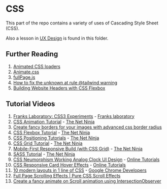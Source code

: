 # CSS

This part of the repo contains a variety of uses of Cascading Style Sheet (CSS).

Also a lesson in [UX Design](./DESIGN.md) is found in this folder.

## Further Reading

1. [Animated CSS loaders](https://dev.to/j3nnning/animated-css-loaders-2km4)
2. [Animate.css](https://animate.style/)
3. [fullPage.js](https://alvarotrigo.com/fullPage/)
4. [How to fix the unknown at rule @tailwind warning](https://byby.dev/at-rule-tailwind)
5. [Building Website Headers with CSS Flexbox](https://ishadeed.com/article/website-headers-flexbox/)

## Tutorial Videos

1. [Franks Laboratory: CSS3 Experiments](https://www.youtube.com/playlist?list=PLYElE_rzEw_t2O2DvfopIoq-diTgefVzV) - [Franks laboratory](https://www.youtube.com/@Frankslaboratory)
2. [CSS Animation Tutorial](https://www.youtube.com/playlist?list=PL4cUxeGkcC9iGYgmEd2dm3zAKzyCGDtM5) - [The Net Ninja](https://www.youtube.com/c/TheNetNinja)
3. [Create fancy borders for your images with advanced css border radius](https://youtu.be/XA7ZGWY2kOY)
4. [CSS Flexbox Tutorial](https://www.youtube.com/playlist?list=PL4cUxeGkcC9i3FXJSUfmsNOx8E7u6UuhG) - [The Net Ninja](https://www.youtube.com/c/TheNetNinja)
5. [CSS Positioning Tutorials](https://www.youtube.com/playlist?list=PL4cUxeGkcC9hudKGi5o5UiWuTAGbxiLTh) - [The Net Ninja](https://www.youtube.com/c/TheNetNinja)
6. [CSS Grid Tutorial](https://www.youtube.com/playlist?list=PL4cUxeGkcC9itC4TxYMzFCfveyutyPOCY) - [The Net Ninja](https://www.youtube.com/c/TheNetNinja)
7. [Mobile-First Responsive Build (with CSS Grid)](https://www.youtube.com/playlist?list=PL4cUxeGkcC9hH1tAjyUPZPjbj-7s200a4) - [The Net Ninja](https://www.youtube.com/c/TheNetNinja)
8. [SASS Tutorial](https://www.youtube.com/playlist?list=PL4cUxeGkcC9iEwigam3gTjU_7IA3W2WZA) - [The Net Ninja](https://www.youtube.com/c/TheNetNinja)
9. [CSS Neumorphism Working Analog Clock UI Design](https://youtu.be/weZFfrjF-k4) - [Online Tutorials](https://www.youtube.com/c/OnlineTutorials4Designers/)
10. [CSS Responsive Card Hover Effects](https://youtu.be/VKcbZGW1woc) - [Online Tutorials](https://www.youtube.com/c/OnlineTutorials4Designers/)
11. [10 modern layouts in 1 line of CSS](https://youtu.be/qm0IfG1GyZU) - [Google Chrome Developers](https://www.youtube.com/channel/UCnUYZLuoy1rq1aVMwx4aTzw)
12. [Full Page Scrolling Effects | Pure CSS Scroll Effects](https://youtu.be/vHr3Li0-SP0)
13. [Create a fancy animate on Scroll animation using IntersectionObserver](https://youtu.be/kJyuyNgtiOc)